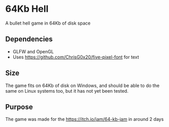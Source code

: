 # 64Kb Hell

A bullet hell game in 64Kb of disk space


## Dependencies

- GLFW and OpenGL
- Uses https://github.com/ChrisG0x20/five-pixel-font for text

## Size

The game fits on 64Kb of disk on Windows, and should be able to do the same on Linux systems too, but it has not yet been tested.

## Purpose

The game was made for the https://itch.io/jam/64-kb-jam in around 2 days